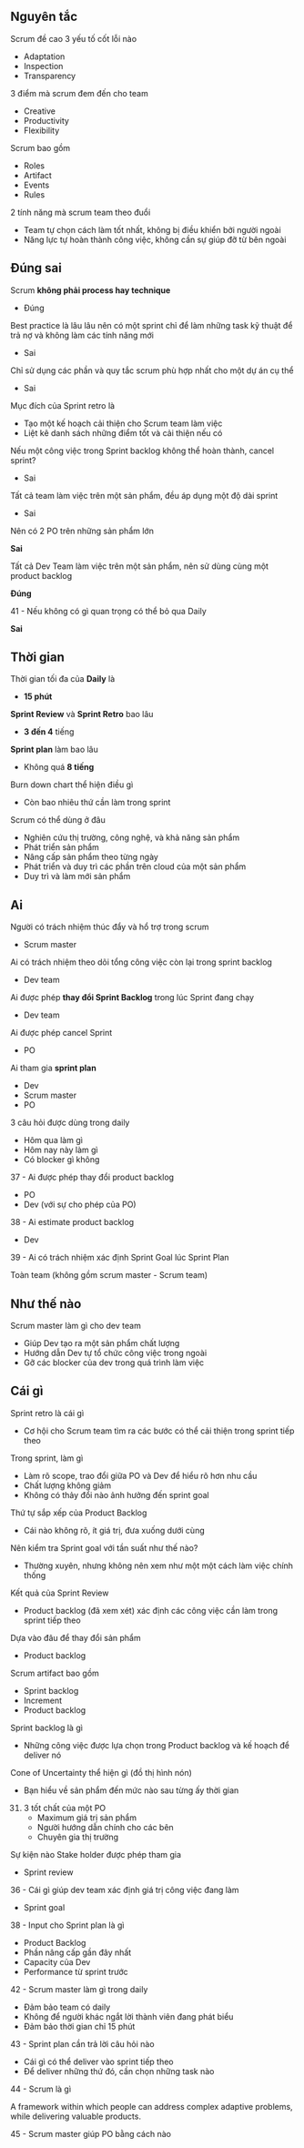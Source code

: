 ## Nguyên tắc

Scrum đề cao 3 yếu tố cốt lỗi nào

- Adaptation
- Inspection
- Transparency

3 điểm mà scrum đem đến cho team

- Creative
- Productivity
- Flexibility

Scrum bao gồm

- Roles
- Artifact
- Events
- Rules

2 tính năng mà scrum team theo đuổi

- Team tự chọn cách làm tốt nhất, không bị điều khiển bởi người ngoài
- Năng lực tự hoàn thành công việc, không cần sự giúp đỡ từ bên ngoài



## Đúng sai

Scrum **không phải process hay technique**

- Đúng

Best practice là lâu lâu nên có một sprint chỉ để làm những task kỹ thuật để trả nợ và không làm các tính năng mới

- Sai

Chỉ sử dụng các phần và quy tắc scrum phù hợp nhất cho một dự án cụ thể

- Sai

Mục đích của Sprint retro là
- Tạo một kế hoạch cải thiện cho Scrum team làm việc
- Liệt kê danh sách những điểm tốt và cải thiện nếu có

Nếu một công việc trong Sprint backlog không thể hoàn thành, cancel sprint?

- Sai

Tất cả team làm việc trên một sản phẩm, đều áp dụng một độ dài sprint

- Sai

Nên có 2 PO trên những sản phẩm lớn

**Sai**

Tất cả Dev Team làm việc trên một sản phẩm, nên sử dùng cùng một product backlog

**Đúng**

41 - Nếu không có gì quan trọng có thể bỏ qua Daily

**Sai**

## Thời gian

Thời gian tối đa của **Daily** là

- **15 phút**

**Sprint Review** và **Sprint Retro** bao lâu

- **3 đến 4** tiếng

**Sprint plan** làm bao lâu

- Không quá **8 tiếng**

Burn down chart thể hiện điều gì

- Còn bao nhiêu thứ cần làm trong sprint

Scrum có thể dùng ở đâu

- Nghiên cứu thị trường, công nghệ, và khả năng sản phẩm
- Phát triển sản phẩm
- Nâng cấp sản phẩm theo từng ngày
- Phát triển và duy trì các phần trên cloud của một sản phẩm
- Duy trì và làm mới sản phẩm

## Ai

Người có trách nhiệm thúc đẩy và hổ trợ trong scrum

- Scrum master

Ai có trách nhiệm theo dõi tổng công việc còn lại trong sprint backlog

- Dev team

Ai được phép **thay đổi Sprint Backlog** trong lúc Sprint đang chạy

- Dev team

Ai được phép cancel Sprint

- PO

Ai tham gia **sprint plan**

- Dev
- Scrum master
- PO

3 câu hỏi được dùng trong daily

- Hôm qua làm gì
- Hôm nay này làm gì
- Có blocker gì không

37 - Ai được phép thay đổi product backlog

- PO
- Dev (với sự cho phép của PO)

38 - Ai estimate product backlog

- Dev

39 - Ai có trách nhiệm xác định Sprint Goal lúc Sprint Plan

Toàn team (không gồm scrum master - Scrum team)

## Như thế nào

Scrum master làm gì cho dev team

- Giúp Dev tạo ra một sản phẩm chất lượng
- Hướng dẫn Dev tự tổ chức công việc trong ngoài
- Gỡ các blocker của dev trong quá trình làm việc

## Cái gì

Sprint retro là cái gì

- Cơ hội cho Scrum team tìm ra các bước có thể cải thiện trong sprint tiếp theo

Trong sprint, làm gì

- Làm rõ scope, trao đổi giữa PO và Dev để hiểu rõ hơn nhu cầu
- Chất lượng không giảm
- Không có thảy đổi nào ảnh hưởng đến sprint goal

Thứ tự sắp xếp của Product Backlog

- Cái nào không rõ, ít giá trị, đưa xuống dưới cùng

Nên kiểm tra Sprint goal với tần suất như thế nào?

- Thường xuyên, nhưng không nên xem như một một cách làm việc chính thống

Kết quả của Sprint Review

- Product backlog (đã xem xét) xác định các công việc cần làm trong sprint tiếp theo

Dựa vào đâu để thay đổi sản phẩm

- Product backlog

Scrum artifact bao gồm

- Sprint backlog
- Increment
- Product backlog

Sprint backlog là gì

- Những công việc được lựa chọn trong Product backlog và kế hoạch để deliver nó

Cone of Uncertainty thể hiện gì (đồ thị hình nón)

- Bạn hiểu về sản phẩm đến mức nào sau từng ấy thời gian

31. 3 tốt chất của một PO
    - Maximum giá trị sản phẩm
    - Người hướng dẫn chính cho các bên
    - Chuyên gia thị trường

Sự kiện nào Stake holder được phép tham gia

- Sprint review

36 - Cái gì giúp dev team xác định giá trị công việc đang làm

- Sprint goal

38 - Input cho Sprint plan là gì

- Product Backlog
- Phần nâng cấp gần đây nhất
- Capacity của Dev
- Performance từ sprint trước

42 - Scrum master làm gì trong daily

- Đảm bảo team có daily
- Không để người khác ngắt lời thành viên đang phát biểu
- Đảm bảo thời gian chỉ 15 phút

43 - Sprint plan cần trả lời câu hỏi nào

- Cái gì có thể deliver vào sprint tiếp theo
- Để deliver những thứ đó, cần chọn những task nào

44 - Scrum là gì

A framework within which people can address complex adaptive problems, while delivering valuable products.

45 - Scrum master giúp PO bằng cách nào

